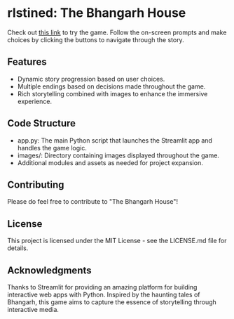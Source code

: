 # rlstined: The Bhangarh House

Check out [this link](rlstined.streamlit.app/) to try the game. Follow the on-screen prompts and make choices by clicking the buttons to navigate through the story.

## Features
- Dynamic story progression based on user choices.
- Multiple endings based on decisions made throughout the game.
- Rich storytelling combined with images to enhance the immersive experience.

## Code Structure
- app.py: The main Python script that launches the Streamlit app and handles the game logic.
- images/: Directory containing images displayed throughout the game.
- Additional modules and assets as needed for project expansion.

## Contributing
Please do feel free to contribute to "The Bhangarh House"!

## License
This project is licensed under the MIT License - see the LICENSE.md file for details.

## Acknowledgments
Thanks to Streamlit for providing an amazing platform for building interactive web apps with Python.
Inspired by the haunting tales of Bhangarh, this game aims to capture the essence of storytelling through interactive media.

